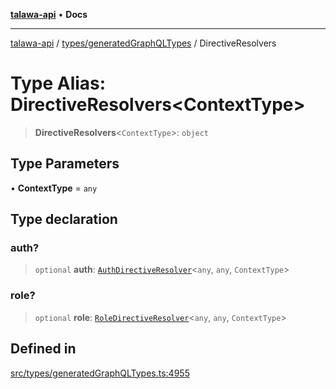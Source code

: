 [**talawa-api**](../../../README.md) • **Docs**

***

[talawa-api](../../../modules.md) / [types/generatedGraphQLTypes](../README.md) / DirectiveResolvers

# Type Alias: DirectiveResolvers\<ContextType\>

> **DirectiveResolvers**\<`ContextType`\>: `object`

## Type Parameters

• **ContextType** = `any`

## Type declaration

### auth?

> `optional` **auth**: [`AuthDirectiveResolver`](AuthDirectiveResolver.md)\<`any`, `any`, `ContextType`\>

### role?

> `optional` **role**: [`RoleDirectiveResolver`](RoleDirectiveResolver.md)\<`any`, `any`, `ContextType`\>

## Defined in

[src/types/generatedGraphQLTypes.ts:4955](https://github.com/PalisadoesFoundation/talawa-api/blob/3bacbf38707ebd3e3e5f1bc5b4cc7aa3b2adc169/src/types/generatedGraphQLTypes.ts#L4955)
